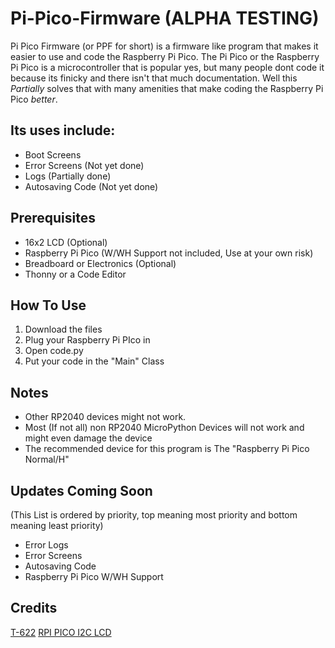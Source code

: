 # Pi-Pico-Firmware (ALPHA TESTING)
Pi Pico Firmware (or PPF for short) is a firmware like program that makes it easier to use and code the Raspberry Pi Pico. The Pi Pico or the Raspberry Pi Pico is a microcontroller that is popular yes, but many people dont code it because its finicky and there isn't that much documentation. Well this *Partially* solves that with many amenities that make coding the Raspberry Pi Pico *better*.

## Its uses include:
- Boot Screens
- Error Screens (Not yet done)
- Logs (Partially done)
- Autosaving Code (Not yet done)

## Prerequisites
- 16x2 LCD (Optional)
- Raspberry Pi Pico (W/WH Support not included, Use at your own risk)
- Breadboard or Electronics (Optional)
- Thonny or a Code Editor

## How To Use
1. Download the files
2. Plug your Raspberry Pi PIco in
3. Open code.py
4. Put your code in the "Main" Class

## Notes
- Other RP2040 devices might not work.
- Most (If not all) non RP2040 MicroPython Devices will not work and might even damage the device
- The recommended device for this program is The "Raspberry Pi Pico Normal/H"

## Updates Coming Soon
(This List is ordered by priority, top meaning most priority and bottom meaning least priority)
- Error Logs
- Error Screens
- Autosaving Code
- Raspberry Pi Pico W/WH Support

## Credits
[T-622](https://github.com/T-622) [RPI PICO I2C LCD](https://github.com/T-622/RPI-PICO-I2C-LCD/)
